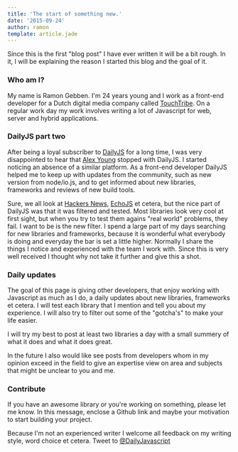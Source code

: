 ```yaml
---
title: 'The start of something new.'
date: '2015-09-24'
author: ramon
template: article.jade
---
```


Since this is the first "blog post" I have ever written it will be a bit rough.
In it, I will be explaining the reason I started this blog and the goal of it.

### Who am I?

My name is Ramon Gebben. I'm 24 years young and I work as a front-end developer for a Dutch digital media company called [TouchTribe](http://touchtribe.nl).
On a regular work day my work involves writing a lot of Javascript for web, server and hybrid applications.

### DailyJS part two
After being a loyal subscriber to [DailyJS](http://dailyjs.com) for a long time, I was very disappointed to hear that [Alex Young](http://alexyoung.org/) stopped with DailyJS. I started noticing an absence of a similar platform.
As a front-end developer DailyJS helped me to keep up with updates from the community, such as new version from node/io.js, and to get informed about new libraries, frameworks and reviews of new build tools.

Sure, we all look at [Hackers News](https://news.ycombinator.com/news), [EchoJS](http://echojs.com) et cetera, but the nice part of DailyJS was that it was filtered and tested. Most libraries look very cool at first sight, but when you try to test them agains "real world" problems, they fail.
I want to be is the new filter. I spend a large part of my days searching for new libraries and frameworks, because it is wonderful what everybody is doing and everyday the bar is set a little higher. Normally I share the things I notice and experienced with the team I work with. Since this is very well received I thought why not take it further and give this a shot.

### Daily updates

The goal of this page is giving other developers, that enjoy working with Javascript as much as I do, a daily updates about new libraries, frameworks et cetera. I will test each library that I mention and tell you about my experience. I will also try to filter out some of the "gotcha's" to make your life easier.

I will try my best to post at least two libraries a day with a small summery of what it does and what it does great.

In the future I also would like see posts from developers whom in my opinion exceed in the field to give an expertise view on area and subjects that might be unclear to you and me.

### Contribute

If you have an awesome library or you're working on something, please let me know. In this message, enclose a Github link and maybe your motivation to start building your project.

Because I'm not an experienced writer I welcome all feedback on my writing style, word choice et cetera.
Tweet to [@DailyJavascript](https://twitter.com/DailyJavascript)
